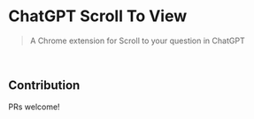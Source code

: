 # ChatGPT Scroll To View
> A Chrome extension for Scroll to your question in ChatGPT
<br/>

## Contribution
PRs welcome!
